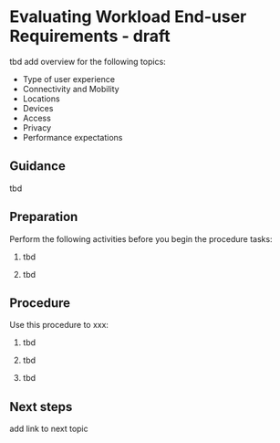 # Evaluating Workload End-user Requirements - draft

tbd
add overview for the following topics:
- Type of user experience
- Connectivity and Mobility
- Locations
- Devices
- Access
- Privacy
- Performance expectations

## Guidance

tbd

## Preparation

Perform the following activities before you begin the procedure tasks: 

  1. tbd
	
  2. tbd

## Procedure

Use this procedure to xxx:

   1. tbd
   
   2. tbd
   
   3. tbd

## Next steps

add link to next topic
